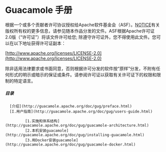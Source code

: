 #                                                     Guacamole 手册
根据一个或多个贡献者许可协议授权给Apache软件基金会（ASF）。[NOTICE](https://raw.githubusercontent.com/apache/guacamole-manual/master/NOTICE)有关版权所有权的更多信息，请参见随本作品分发的文件。ASF根据Apache许可证2.0版（“许可证”）将该文件许可给您; 除遵守许可证外，您不得使用此文件。您可以在以下地址获得许可证副本：

[http://www.apache.org/licenses/LICENSE-2.0](http://www.apache.org/licenses/LICENSE-2.0)

除非适用法律要求或书面同意，否则根据许可分发的软件按“原样”分发，不附有任何形式的明示或暗示的保证或条件。请参阅许可证以获取有关许可证下的权限和限制的特定语言。

##### 目录
      [介绍](http://guacamole.apache.org/doc/gug/preface.html)
      [I.用户指南](http://guacamole.apache.org/doc/gug/users-guide.html)
      
             [1.实施和体系结构](http://guacamole.apache.org/doc/gug/guacamole-architecture.html)
             [2.本机安装guacamole](http://guacamole.apache.org/doc/gug/installing-guacamole.html)
             [3.用Docker安装guacamole](http://guacamole.apache.org/doc/gug/guacamole-docker.html)
